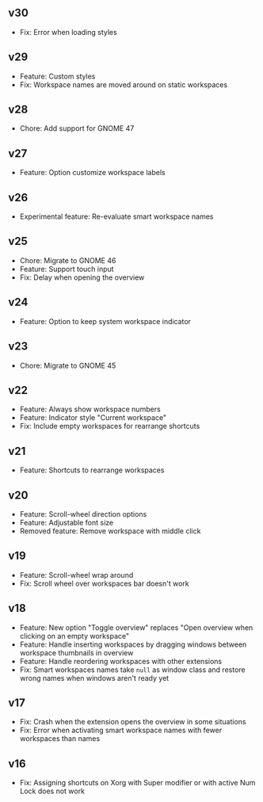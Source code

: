 ## v30

-   Fix: Error when loading styles

## v29

-   Feature: Custom styles
-   Fix: Workspace names are moved around on static workspaces

## v28

-   Chore: Add support for GNOME 47

## v27

-   Feature: Option customize workspace labels

## v26

-   Experimental feature: Re-evaluate smart workspace names

## v25

-   Chore: Migrate to GNOME 46
-   Feature: Support touch input
-   Fix: Delay when opening the overview

## v24

-   Feature: Option to keep system workspace indicator

## v23

-   Chore: Migrate to GNOME 45

## v22

-   Feature: Always show workspace numbers
-   Feature: Indicator style "Current workspace"
-   Fix: Include empty workspaces for rearrange shortcuts

## v21

-   Feature: Shortcuts to rearrange workspaces

## v20

-   Feature: Scroll-wheel direction options
-   Feature: Adjustable font size
-   Removed feature: Remove workspace with middle click

## v19

-   Feature: Scroll-wheel wrap around
-   Fix: Scroll wheel over workspaces bar doesn't work

## v18

-   Feature: New option "Toggle overview" replaces "Open overview when clicking on an empty workspace"
-   Feature: Handle inserting workspaces by dragging windows between workspace thumbnails in overview
-   Feature: Handle reordering workspaces with other extensions
-   Fix: Smart workspaces names take `null` as window class and restore wrong names when windows
    aren't ready yet

## v17

-   Fix: Crash when the extension opens the overview in some situations
-   Fix: Error when activating smart workspace names with fewer workspaces than names

## v16

-   Fix: Assigning shortcuts on Xorg with <kdb>Super</kdb> modifier or with active <kdb>Num Lock</kdb> does not work
